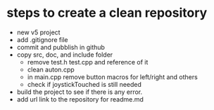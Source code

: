 # steps to create a clean repository
- new v5 project
- add .gitignore file
- commit and pubblish in github
- copy src, doc, and include folder
    - remove test.h test.cpp and reference of it
    - clean auton.cpp
    - in main.cpp remove button macros for left/right and others
    - check if joystickTouched is still needed
- build the project to see if there is any error.
- add url link to the repository for readme.md